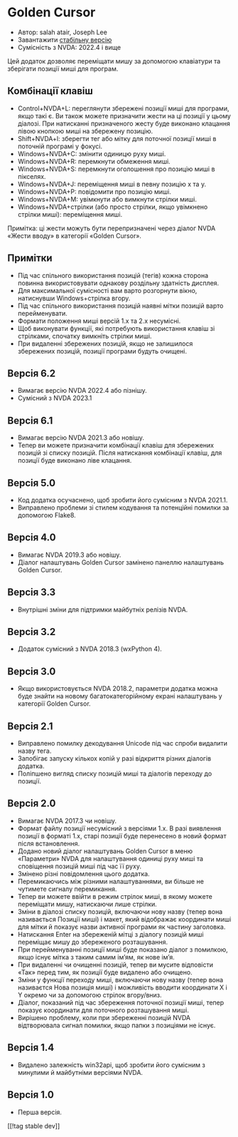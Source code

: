 # Golden Cursor #

* Автор: salah atair, Joseph Lee
* Завантажити [стабільну версію][1]
* Сумісність з NVDA: 2022.4 і вище

Цей додаток дозволяє переміщати мишу за допомогою клавіатури та зберігати
позиції миші для програм.

## Комбінації клавіш

* Control+NVDA+L: переглянути збережені позиції миші для програми, якщо такі
  є. Ви також можете призначити жести на ці позиції у цьому діалозі. При
  натисканні призначеного жесту буде виконано клацання лівою кнопкою миші на
  збережену позицію.
* Shift+NVDA+l: зберегти тег або мітку для поточної позиції миші в поточній
  програмі у фокусі.
* Windows+NVDA+C: змінити одиницю руху миші.
* Windows+NVDA+R: перемкнути обмеження миші.
* Windows+NVDA+S: перемкнути оголошення про позицію миші в пікселях.
* Windows+NVDA+J: переміщення миші в певну позицію x та y.
* Windows+NVDA+P: повідомити про позицію миші.
* Windows+NVDA+M: увімкнути або вимкнути стрілки миші.
* Windows+NVDA+стрілки (або просто стрілки, якщо увімкнено стрілки миші):
  переміщення миші.

Примітка: ці жести можуть бути перепризначені через діалог NVDA «Жести
вводу» в категорії «Golden Cursor».

## Примітки

* Під час спільного використання позицій (тегів) кожна сторона повинна
  використовувати однакову роздільну здатність дисплея.
* Для максимальної сумісності вам варто розгорнути вікно, натиснувши
  Windows+стрілка вгору.
* Під час спільного використання позицій наявні мітки позицій варто
  перейменувати.
* Формати положення миші версій 1.x та 2.x несумісні.
* Щоб виконувати функції, які потребують використання клавіш зі стрілками,
  спочатку вимкніть стрілки миші.
* При видаленні збережених позицій, якщо не залишилося збережених позицій,
  позиції програми будуть очищені.

## Версія 6.2

* Вимагає версію NVDA 2022.4 або пізнішу.
* Сумісний з NVDA 2023.1

## Версія 6.1

* Вимагає версію NVDA 2021.3 або новішу.
* Тепер ви можете призначити комбінації клавіш для збережених позицій зі
  списку позицій. Після натискання комбінації клавіш, для позиції буде
  виконано ліве клацання.

## Версія 5.0

* Код додатка осучаснено, щоб зробити його сумісним з NVDA 2021.1.
* Виправлено проблеми зі стилем кодування та потенційні помилки за допомогою
  Flake8.

## Версія 4.0

* Вимагає NVDA 2019.3 або новішу.
* Діалог налаштувань Golden Cursor замінено панеллю налаштувань Golden
  Cursor.

## Версія 3.3

* Внутрішні зміни для підтримки майбутніх релізів NVDA.

## Версія 3.2

* Додаток сумісний з NVDA 2018.3 (wxPython 4).

## Версія 3.0

* Якщо використовується NVDA 2018.2, параметри додатка можна буде знайти на
  новому багатокатегорійному екрані налаштувань у категорії Golden Cursor.

## Версія 2.1

* Виправлено помилку декодування Unicode під час спроби видалити назву тега.
* Запобігає запуску кількох копій у разі відкриття різних діалогів додатка.
* Поліпшено вигляд списку позицій миші та діалогів переходу до позиції.

## Версія 2.0

* Вимагає NVDA 2017.3 чи новішу.
* Формат файлу позиції несумісний з версіями 1.x. В разі виявлення позиції в
  форматі 1.x, старі позиції буде перенесено в новий формат після
  встановлення.
* Додано новий діалог налаштувань Golden Cursor в меню «Параметри» NVDA для
  налаштування одиниці руху миші та сповіщення позицій миші під час її руху.
* Змінено різні повідомлення цього додатка.
* Перемикаючись між різними налаштуваннями, ви більше не чутимете сигналу
  перемикання.
* Тепер ви можете ввійти в режим стрілок миші, в якому можете переміщати
  мишу, натискаючи лише стрілки.
* Зміни в діалозі списку позицій, включаючи нову назву (тепер вона
  називається Позиції миші) і макет, який відображає координати миші для
  мітки й показує назви активної програми як частину заголовка.
* Натискання Enter на збереженій мітці з діалогу позицій миші переміщає мишу
  до збереженого розташування.
* При перейменуванні позиції миші буде показано діалог з помилкою, якщо
  існує мітка з таким самим ім’ям, як нове ім’я.
* При видаленні чи очищенні позицій, тепер ви мусите відповісти «Так» перед
  тим, як позиції буде видалено або очищено.
* Зміни у функції переходу миші, включаючи нову назву (тепер вона називаєтся
  Нова позиція миші) і можливість вводити координати X і Y окремо чи за
  допомогою стрілок вгору/вниз.
* Діалог, показаний під час збереження поточної позиції миші, тепер показує
  координати для поточного розташування миші.
* Вирішено проблему, коли при збереженні позицій NVDA відтворювала сигнал
  помилки, якщо папки з позиціями не існує.

## Версія 1.4

* Видалено залежність win32api, щоб зробити його сумісним з минулими й
  майбутніми версіями NVDA.

## Версія 1.0

* Перша версія.

[[!tag stable dev]]

[1]: https://www.nvaccess.org/addonStore/legacy?file=goldenCursor
